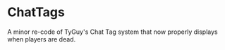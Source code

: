 ChatTags
========

A minor re-code of TyGuy's Chat Tag system that now properly displays when players are dead.
